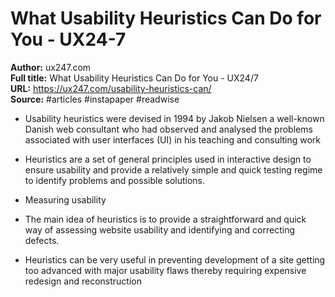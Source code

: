 # What Usability Heuristics Can Do for You - UX24-7

**Author:** ux247.com  
**Full title:** What Usability Heuristics Can Do for You - UX24/7  
**URL:** https://ux247.com/usability-heuristics-can/  
**Source:** #articles #instapaper #readwise

- Usability heuristics were devised in 1994 by Jakob Nielsen a well-known Danish web consultant who had observed and analysed the problems associated with user interfaces (UI) in his teaching and consulting work 
   
- Heuristics are a set of general principles used in interactive design to ensure usability and provide a relatively simple and quick testing regime to identify problems and possible solutions. 
   
- Measuring usability 
   
- The main idea of heuristics is to provide a straightforward and quick way of assessing website usability and identifying and correcting defects. 
   
- Heuristics can be very useful in preventing development of a site getting too advanced with major usability flaws thereby requiring expensive redesign and reconstruction 
   
